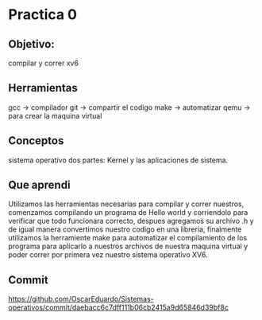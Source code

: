 # Practica 0
## Objetivo:
compilar y correr xv6

## Herramientas
gcc -> compilador
git -> compartir el codigo
make -> automatizar
qemu -> para crear la maquina virtual 

## Conceptos
sistema operativo dos partes: Kernel y las aplicaciones de sistema. 

## Que aprendi
Utilizamos las herramientas necesarias para compilar y correr nuestros, comenzamos compilando un programa de Hello world y corriendolo para verificar que todo funcionara correcto, despues agregamos su archivo .h y de igual manera convertimos nuestro codigo en una libreria, finalmente utilizamos la herramiente make para automatizar el compilamiento de los programa para aplicarlo a nuestros archivos de nuestra maquina virtual y poder correr por primera vez nuestro sistema operativo XV6.

## Commit
https://github.com/OscarEduardo/Sistemas-operativos/commit/daebacc6c7dff111b06cb2415a9d65846d39bf8c

